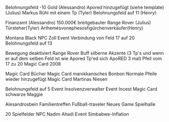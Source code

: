 Belohnungsfeld -10 Gold (Alessandro)
Apored hinzugefügt (siehe template) (Julius)
Markus Rühl mit einem Tp (Tyler)
Belohnungsfeld auf 11 (Henry)

Finanzamt (Alessandro)
150.000€ breitgebauter Range Rover (Julius)
Türsteher(Tyler)
Arthemesvonephesosfigürchenverkäufer(Henry)

Montana Black NPC
Zoll Event
Verbindung von Feld 17 auf 20
Belohnungsfeld auf 13

Bewegung deaktiviert
Range Rover Buff silberne Akzente (3 Tp's und wenn er auf dem selben Feld ist wie Apored Tp'ed sich ApoRED 3 mal)
Pfeil vom 17 zu 20
Magic Card 2008

Magic Card Bücher
Magic Card marokkanisches Bonbon
Normale Pfeile wieder hinzugefügt
Magic Card Martinas Niesen

Belohnungsfeld auf 5
Event Insolvenzverwalter
Event Incest
Magic Card schwarze Maggie 

Alesandrosbein
Familientreffen
Fußball-traveler
Neues Game Spielhalle

20 Spielfelder
NPC Nadim Ahadi
Event Simbabwe-Inflation